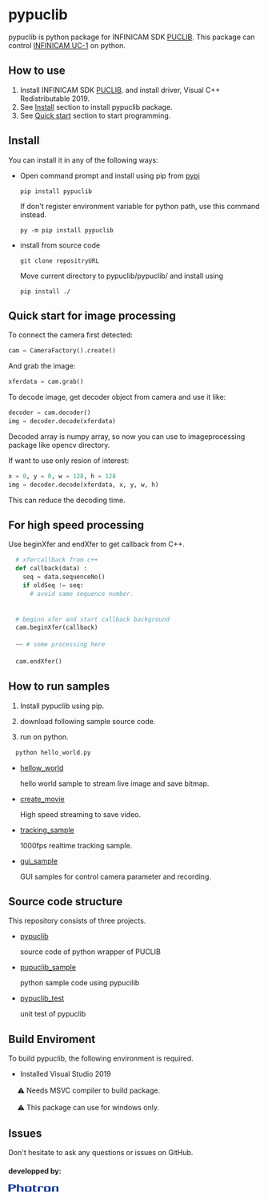 # pypuclib

pypuclib is python package for INFINICAM SDK [PUCLIB](https://www.photron.co.jp/products/hsvcam/infinicam/tech.html).
This package can control  [INFINICAM UC-1](https://www.photron.co.jp/products/hsvcam/infinicam/) on python.

## How to use

1. Install INFINICAM SDK [PUCLIB](https://www.photron.co.jp/products/hsvcam/infinicam/tech.html). and install driver, Visual C++ Redistributable 2019.
2. See [Install](#Install) section to install pypuclib package.
3. See [Quick start](#Quick-start-for-image-processing) section to start programming.

## Install

You can install it in any of the following ways:

* Open command prompt and install using pip from [pypi](https://pypi.org/) 

  ```
  pip install pypuclib
  ```

  If don't register environment variable for python path, use this command instead.

  ```
  py -m pip install pypuclib
  ```

* install from source code
  
  ```
  git clone repositryURL
  ```

  Move current directory to pypuclib/pypuclib/ and install using 
  
  ```
  pip install ./
  ```

## Quick start for image processing

To connect the camera first detected:

  ```python
  cam = CameraFactory().create()
  ```

And grab the image:

  ```python
  xferdata = cam.grab()
  ```

To decode image, get decoder object from camera and use it like:

  ```python
  decoder = cam.decoder()
  img = decoder.decode(xferdata)
  ```

Decoded array is numpy array, so now you can use to imageprocessing package like opencv directory.

If want to use only resion of interest:

  ```python
  x = 0, y = 0, w = 128, h = 128
  img = decoder.decode(xferdata, x, y, w, h)
  ```

This can reduce the decoding time.

## For high speed processing

Use beginXfer and endXfer to get callback from C++.

```python
  # xfercallback from c++
  def callback(data) :
    seq = data.sequenceNo()
    if oldSeq != seq:
      # avoid same sequence number.


  # beginn xfer and start callback background
  cam.beginXfer(callback)

  ~~ # some processing here

  cam.endXfer()
```

## How to run samples

1. Install pypuclib using pip.

2. download following sample source code.

3. run on python.

```python
  python hello_world.py
```

* [hellow_world](pypuclib/pypuclib_sample/hello_world.py)

  hello world sample to stream live image and save bitmap.

* [create_movie](pypuclib/pypuclib_sample/create_movie.py)

  High speed streaming to save video.

* [tracking_sample](pypuclib/pypuclib_sample/tracking_sample.py)

  1000fps realtime tracking sample.

* [gui_sample](pypuclib/pypuclib_sample/create_movie.py)

  GUI samples for control camera parameter and recording.

## Source code structure

This repository consists of three projects.

* [pypuclib](pypuclib/pypuclib)
  
  source code of python wrapper of PUCLIB

* [pupuclib_sample](pypuclib/pypuclib_sample)

  python sample code using pypucilib

* [pypuclib_test](pypuclib/pypuclib_test)

  unit test of pypuclib

## Build Enviroment

To build pypuclib, the following environment is required.

* Installed Visual Studio 2019

　  :warning: Needs MSVC compiler to build package.

　  :warning: This package can use for windows only. 

## Issues

Don't hesitate to ask any questions or issues on GitHub.

#### developped by:
<img src="doc/Photron_logo.png" width="100">
